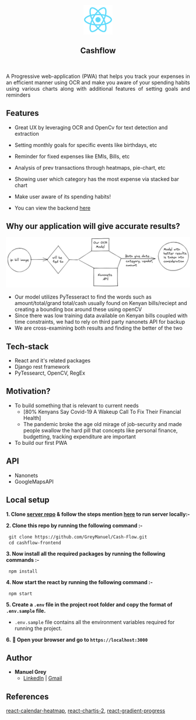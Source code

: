 <br />

<p align="center">
    <img src="public/logo192.png" width="80" height="80"/>
</p>

<h2 align="center">Cashflow</h2>
<br />

<p align="justify">
    A Progressive web-application (PWA) that helps you track your expenses in an efficient manner using OCR and make you aware of your spending habits using various charts along with additional features of setting goals and reminders
</p>

## Features 

- Great UX by leveraging OCR and OpenCv for text detection and extraction
- Setting monthly goals for specific events like birthdays, etc
- Reminder for fixed expenses  like EMIs, Bills, etc
- Analysis of prev transactions through heatmaps, pie-chart, etc
- Showing user which category has the most expense via stacked bar chart
- Make user aware of its spending habits!

- You can view the backend [here](https://github.com/GreyManuel/cashflow-backend)

## Why our application will give accurate results?

![](public/better-model.png)

- Our model utilizes PyTesseract to find the words such as amount/total/grand total/cash usually found on Kenyan bills/reciept and creating a bounding box around these using openCV
- Since there was low training data available on Kenyan bills coupled with time constraints, we had to rely on third party nanonets API for backup
- We are cross-examining both results and finding the better of the two

## Tech-stack

- React and it's related packages
- Django rest framework
- PyTessearct, OpenCV, RegEx

## Motivation?

- To build something that is relevant to current needs
    - [80% Kenyans Say Covid-19 A Wakeup Call To Fix Their Financial Health]
    - The pandemic broke the age old mirage of job-security and made people swallow the hard pill that concepts like personal finance, budgetting, tracking expenditure are important
-  To build our first PWA

## API
- Nanonets
- GoogleMapsAPI

## Local setup
 
 **1. Clone [server repo](https://github.com/GreyManuel/cashflow-backend) & follow the steps mention [here](https://github.com/GreyManuel/cashflow-backend/blob/master/README.md) to run server locally:-**
 
 **2. Clone this repo by running the following command :-**
 ```
  git clone https://github.com/GreyManuel/Cash-Flow.git
  cd cashflow-frontend
 ```
 
 **3. Now install all the required packages by running the following commands :-**
 ```
  npm install 
 ```
 **4. Now start the react by running the following command :-**
 ```
  npm start
 ```
 **5. Create a `.env` file in the project root folder and copy the format of `.env.sample` file.**

   - `.env.sample` file contains all the environment variables required for running the project.
   
   
 **6.** **🎉  Open your browser and go to  `https://localhost:3000`**


## Author

- **Manuel Grey**
    - [LinkedIn](http://www.linkedin.com/in/manuel-grey-aa4010182) | [Gmail](mailto:greytechsystems@gmail.com) 
## References

[react-calendar-heatmap](https://github.com/kevinsqi/react-calendar-heatmap), [react-chartjs-2](https://react-chartjs-2.netlify.app/), [react-gradient-progress](https://github.com/prasannamestha/react-gradient-progress)
